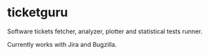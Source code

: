# ticketguru

Software tickets fetcher, analyzer, plotter and statistical tests runner. 

Currently works with Jira and Bugzilla.
